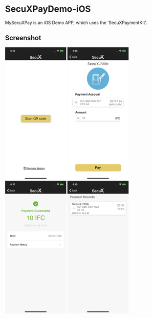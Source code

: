 # SecuXPayDemo-iOS

MySecuXPay is an iOS Demo APP, which uses the 'SecuXPaymentKit'. 

## Screenshot

<p float="left">
<img src="Screenshot/screenshot2.jpeg" width="200">
<img src="Screenshot/screenshot4.jpeg" width="200">
<img src="Screenshot/screenshot3.jpeg" width="200">
<img src="Screenshot/screenshot1.jpeg" width="200">
</p>

